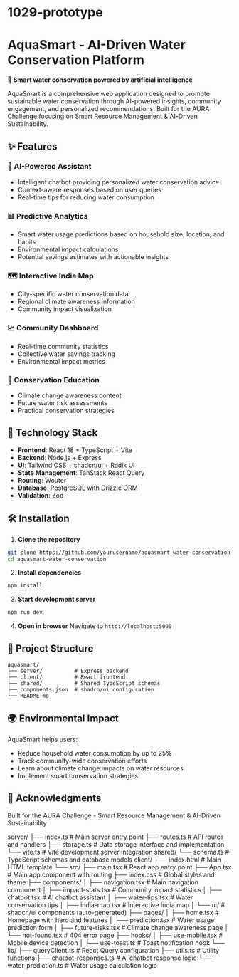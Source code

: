 # 1029-prototype
# AquaSmart - AI-Driven Water Conservation Platform

🌊 **Smart water conservation powered by artificial intelligence**

AquaSmart is a comprehensive web application designed to promote sustainable water conservation through AI-powered insights, community engagement, and personalized recommendations. Built for the AURA Challenge focusing on Smart Resource Management & AI-Driven Sustainability.

## ✨ Features

### 🤖 AI-Powered Assistant
- Intelligent chatbot providing personalized water conservation advice
- Context-aware responses based on user queries
- Real-time tips for reducing water consumption

### 📊 Predictive Analytics
- Smart water usage predictions based on household size, location, and habits
- Environmental impact calculations
- Potential savings estimates with actionable insights

### 🗺️ Interactive India Map
- City-specific water conservation data
- Regional climate awareness information
- Community impact visualization

### 📈 Community Dashboard
- Real-time community statistics
- Collective water savings tracking
- Environmental impact metrics

### 🎯 Conservation Education
- Climate change awareness content
- Future water risk assessments
- Practical conservation strategies

## 🚀 Technology Stack

- **Frontend**: React 18 + TypeScript + Vite
- **Backend**: Node.js + Express
- **UI**: Tailwind CSS + shadcn/ui + Radix UI
- **State Management**: TanStack React Query
- **Routing**: Wouter
- **Database**: PostgreSQL with Drizzle ORM
- **Validation**: Zod

## 🛠️ Installation

1. **Clone the repository**
```bash
git clone https://github.com/yourusername/aquasmart-water-conservation.git
cd aquasmart-water-conservation
```

2. **Install dependencies**
```bash
npm install
```

3. **Start development server**
```bash
npm run dev
```

4. **Open in browser**
Navigate to `http://localhost:5000`

## 📁 Project Structure

```
aquasmart/
├── server/          # Express backend
├── client/          # React frontend
├── shared/          # Shared TypeScript schemas
├── components.json  # shadcn/ui configuration
└── README.md
```

## 🌍 Environmental Impact

AquaSmart helps users:
- Reduce household water consumption by up to 25%
- Track community-wide conservation efforts
- Learn about climate change impacts on water resources
- Implement smart conservation strategies

## 🌟 Acknowledgments

Built for the AURA Challenge - Smart Resource Management & AI-Driven Sustainability



server/
├── index.ts       # Main server entry point
├── routes.ts      # API routes and handlers
├── storage.ts     # Data storage interface and implementation
└── vite.ts        # Vite development server integration
shared/
└── schema.ts      # TypeScript schemas and database models
client/
├── index.html     # Main HTML template
└── src/
    ├── main.tsx                    # React app entry point
    ├── App.tsx                     # Main app component with routing
    ├── index.css                   # Global styles and theme
    ├── components/
    │   ├── navigation.tsx          # Main navigation component
    │   ├── impact-stats.tsx        # Community impact statistics
    │   ├── chatbot.tsx            # AI chatbot assistant
    │   ├── water-tips.tsx         # Water conservation tips
    │   ├── india-map.tsx          # Interactive India map
    │   └── ui/                    # shadcn/ui components (auto-generated)
    ├── pages/
    │   ├── home.tsx               # Homepage with hero and features
    │   ├── prediction.tsx         # Water usage prediction form
    │   ├── future-risks.tsx       # Climate change awareness page
    │   └── not-found.tsx          # 404 error page
    ├── hooks/
    │   ├── use-mobile.tsx         # Mobile device detection
    │   └── use-toast.ts           # Toast notification hook
    └── lib/
        ├── queryClient.ts         # React Query configuration
        ├── utils.ts               # Utility functions
        ├── chatbot-responses.ts   # AI chatbot response logic
        └── water-prediction.ts    # Water usage calculation logic

